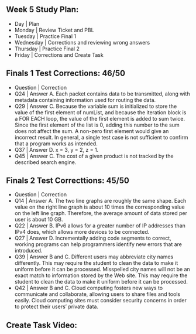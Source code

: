 ## Week 5 Study Plan:
- Day | Plan 
- Monday | Review Ticket and PBL
- Tuesday | Practice Final 1
- Wednesday | Corrections and reviewing wrong answers
- Thursday | Practice Final 2
- Friday | Corrections and Create Task

## Finals 1 Test Corrections: 46/50
- Question | Correction
- Q24 | Answer A. Each packet contains data to be transmitted, along with metadata containing information used for routing the data.
- Q29 | Answer C. Because the variable sum is initialized to store the value of the first element of numList, and because the iteration block is a FOR EACH loop, the value of the first element is added to sum twice. Since the first element of the list is 0, adding this number to the sum does not affect the sum. A non-zero first element would give an incorrect result. In general, a single test case is not sufficient to confirm that a program works as intended.
- Q37 | Answer D. x = 3, y = 2, z = 1.
- Q45 | Answer C. The cost of a given product is not tracked by the described search engine.

## Finals 2 Test Correcttions: 45/50
- Question | Correction
- Q14 | Answer A. The two line graphs are roughly the same shape. Each value on the right line graph is about 10 times the corresponding value on the left line graph. Therefore, the average amount of data stored per user is about 10 GB.
- Q22 | Answer B. IPv6 allows for a greater number of IP addresses than IPv4 does, which allows more devices to be connected.
- Q27 | Answer D. Incrementally adding code segments to correct, working programs can help programmers identify new errors that are introduced.
- Q39 | Answer B and C. Different users may abbreviate city names differently. This may require the student to clean the data to make it uniform before it can be processed. Misspelled city names will not be an exact match to information stored by the Web site. This may require the student to clean the data to make it uniform before it can be processed.
- Q42 | Answer B and C. Cloud computing fosters new ways to communicate and collaborate, allowing users to share files and tools easily. Cloud computing sites must consider security concerns in order to protect their users’ private data.

## Create Task Video:


